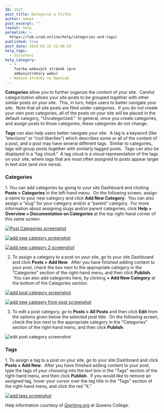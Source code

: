 ```yaml
---
ID: 1527
post_title: Kategorie a štítky
author: admin
post_excerpt: ""
layout: help
permalink: >
  https://lab.urad.online/help/categories-and-tags/
published: true
post_date: 2018-01-15 22:40:19
help_tags:
  - Vytvoření
help_category:
  - >
    Tvorba webových stránek (pro
    administrátory webu)
  - Webové stránky na OpenLab
---
```

<strong>Categories</strong> allow you to further organize the content of your site.  Careful categorization allows your site posts to be grouped together with other similar posts on your site.  This, in turn, helps users to better navigate your site.  Note that all site posts are filed under categories.  If you do not create your own post categories, all of the posts on your site will be placed in the default category, “Uncategorized.”  In general, once you create categories, and assign posts to those categories, these categories do not change.

<strong>Tags</strong> can also help users better navigate your site.  A tag is a keyword (like “elections” or “civil liberties”) which describes some or all of the content of a post, and a post may have several different tags.  Similar to categories, tags will group posts together with similarly tagged posts.  Tags can also be displayed in a “tag cloud.”  A tag cloud is a visual representation of the tags on your site, where tags that are most often assigned to posts appear larger in text size (and vice versa).
<h3>Categories</h3>
1. You can add categories by going to your site Dashboard and clicking <strong>Posts &gt; Categories</strong> in the left-hand menu.  On the following screen, assign a name to your new category and click <strong>Add New Category</strong>.  You can also assign a “slug” for your category and/or a “parent” category.  For more information about assigning slugs and/or parent categories, click <strong>Help &gt; Overview &gt; Documentation on Categories</strong> at the top right-hand corner of this same screen.

<a href="https://lab.urad.online/wp-content/uploads/2012/08/Categories_Tags1.png"><img class="alignnone wp-image-3204 size-full" src="https://openlab.citytech.cuny.edu/wp-content/uploads/2012/08/Categories_Tags1.png" alt="Post Categories screenshot" /></a>

<a href="https://lab.urad.online/wp-content/uploads/2012/08/Categories_Tags2.png"><img class="alignnone wp-image-3205 size-full" src="https://openlab.citytech.cuny.edu/wp-content/uploads/2012/08/Categories_Tags2.png" alt="add new category screenshot" /></a>

<a href="https://lab.urad.online/wp-content/uploads/2012/08/Categories_Tags3.png"><img class="alignnone wp-image-3206" src="https://openlab.citytech.cuny.edu/wp-content/uploads/2012/08/Categories_Tags3.png" alt="add new category 2 screenshot" /></a>

2. To assign a category to a post on your site, go to your site Dashboard and click <strong>Posts &gt; Add New</strong>.  After you have finished adding content to your post, check the box next to the appropriate category in the “Categories” section of the right-hand menu, and then click <strong>Publish</strong>.  You can also add categories here, by clicking <strong>+ Add New Category</strong> at the bottom of the Categories section.

<a href="https://lab.urad.online/wp-content/uploads/2012/08/Categories_Tags4.png"><img class="alignnone wp-image-3208 size-full" src="https://openlab.citytech.cuny.edu/wp-content/uploads/2012/08/Categories_Tags4.png" alt="add post category screenshot" /></a>

<a href="https://lab.urad.online/wp-content/uploads/2012/08/Categories_Tags5.png"><img class="alignnone wp-image-3209" title="Categories_Tags5" src="https://openlab.citytech.cuny.edu/wp-content/uploads/2012/08/Categories_Tags5.png" alt="add new category from post screenshot" /></a>

3. To edit a post category, go to <strong>Posts &gt; All Posts</strong> and then click <strong>Edit</strong> from the options given below the selected post title.  On the following screen, check the box next to the appropriate category in the “Categories” section of the right-hand menu, and then click <strong>Publish</strong>.

<img class="alignnone wp-image-3210 size-full" src="https://openlab.citytech.cuny.edu/wp-content/uploads/2012/08/Categories_Tags6.png" alt="edit post category screenshot" />
<h3>Tags</h3>
1. To assign a tag to a post on your site, go to your site Dashboard and click <strong>Posts &gt; Add New</strong>.  After you have finished adding content to your post, type the tags of your choosing into the text box in the “Tags” section of the right-hand menu, and then click <strong>Publish</strong>.  If you would like to remove an assigned tag, hover your cursor over the tag title in the “Tags” section of the right-hand menu, and click the red “X.”

<a href="https://lab.urad.online/wp-content/uploads/2012/08/Categories_Tags7.png"><img class="alignnone wp-image-3211 size-full" src="https://openlab.citytech.cuny.edu/wp-content/uploads/2012/08/Categories_Tags7.png" alt="add tags screenshot" /></a>

Help information courtesy of <a href="http://help.qwriting.org" target="_blank" rel="noopener">Qwriting.org</a> at Queens College.
